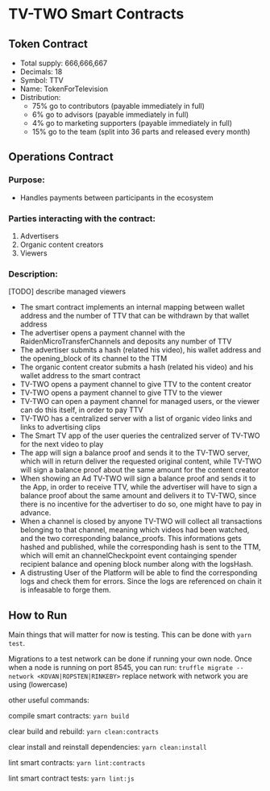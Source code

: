 # TV-TWO Smart Contracts
## Token Contract

- Total supply: 666,666,667
- Decimals: 18
- Symbol: TTV
- Name: TokenForTelevision
- Distribution:
  - 75% go to contributors (payable immediately in full)
  - 6% go to advisors (payable immediately in full)
  - 4% go to marketing supporters (payable immediately in full)
  - 15% go to the team (split into 36 parts and released every month)

## Operations Contract

### Purpose:

- Handles payments between participants in the ecosystem

### Parties interacting with the contract:

1. Advertisers
2. Organic content creators
3. Viewers

### Description:
[TODO] describe managed viewers
- The smart contract implements an internal mapping between wallet address and the number of TTV that 
  can be withdrawn by that wallet address
- The advertiser opens a payment channel with the RaidenMicroTransferChannels and deposits any number 
  of TTV
- The advertiser submits a hash (related his video), his wallet address and the opening_block of its 
  channel to the TTM
- The organic content creator submits a hash (related his video) and his wallet address to the 
  smart contract
- TV-TWO opens a payment channel to give TTV to the content creator
- TV-TWO opens a payment channel to give TTV to the viewer
- TV-TWO can open a payment channel for managed users, or the viewer can do this itself, in order 
to pay TTV 
- TV-TWO has a centralized server with a list of organic video links and links to advertising clips
- The Smart TV app of the user queries the centralized server of TV-TWO for the next video to play
- The app will sign a balance proof and sends it to the TV-TWO server, which will in return deliver 
  the requested original content, while TV-TWO will sign a balance proof about the same amount for 
  the content creator
- When showing an Ad TV-TWO will sign a balance proof and sends it to the App, in order to receive 
  TTV, while the advertiser will have to sign a balance proof about the same amount and delivers 
  it to TV-TWO, since there is no incentive for the advertiser to do so, one might have to pay in 
  advance.
- When a channel is closed by anyone TV-TWO will collect all transactions belonging to that channel,
  meaning which videos had been watched, and the two corresponding balance_proofs.
  This informations gets hashed and published, while the corresponding hash is sent to the TTM,
  which will emit an channelCheckpoint event containging spender recipient balance and opening block 
  number along with the logsHash.
- A distrusting User of the Platform will be able to find the corresponding logs and check them for
  errors. Since the logs are referenced on chain it is infeasable to forge them.

## How to Run
Main things that will matter for now is testing. This can be done with `yarn test`.

Migrations to a test network can be done if running your own node. Once when a node is running on port 8545, you can run: `truffle migrate --network <KOVAN|ROPSTEN|RINKEBY>` replace network with network you are using (lowercase)

other useful commands:

compile smart contracts: `yarn build`

clear build and rebuild: `yarn clean:contracts`

clear install and reinstall dependencies: `yarn clean:install`

lint smart contracts: `yarn lint:contracts`

lint smart contract tests: `yarn lint:js`
